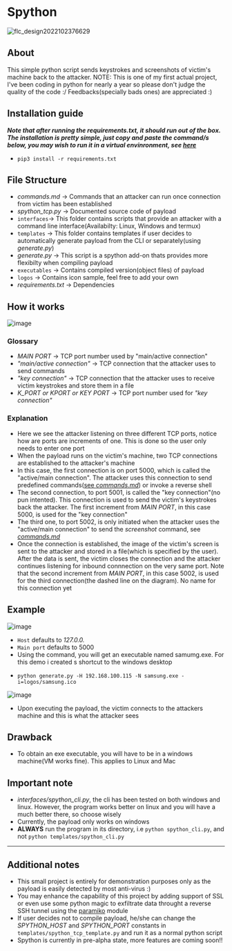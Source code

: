 # Spython

![flc_design2022102376629](https://user-images.githubusercontent.com/91953982/197397830-3cdd5836-bb62-43c7-bfbf-74977a856a74.png)

## About

This simple python script sends keystrokes and screenshots of victim's machine back to the attacker.
NOTE: This is one of my first actual project, I've been coding in python for nearly a year so please don't judge the quality of the code :/
Feedbacks(specially bads ones) are appreciated :)

## Installation guide

***Note that after running the *requirements.txt*, it should run out of the box. The installation is pretty simple, just copy and paste the command/s below, you may wish to run it in a virtual envinronment, see [here](https://docs.python.org/3/library/venv.html)***
    
-    `pip3 install -r requirements.txt`

## File Structure

- _commands.md_ -> Commands that an attacker can run once connection from victim has been established
- _spython_tcp.py_ -> Documented source code of payload
- `interfaces`-> This folder contains scripts that provide an attacker with a command line interface(Availabilty: Linux, Windows and termux)
- `templates` -> This folder contains templates if user decides to automatically generate payload from the CLI or separately(using *generate.py*)
- _generate.py_ -> This script is a spython add-on thats provides more flexibilty when compiling payload
- `executables` -> Contains compiled version(object files) of payload
- `logos` -> Contains icon sample, feel free to add your own
- _requirements.txt_ -> Dependencies
## How it works

![image](https://user-images.githubusercontent.com/91953982/197544894-84fdfb20-2e73-4f5b-b4ca-a24dd663afdf.png)

### Glossary

- _MAIN PORT_ -> TCP port number used by "main/active connection"
- _"main/active connection"_ -> TCP connection that the attacker uses to send commands
- _"key connection"_ -> TCP connection that the attacker uses to receive victim keystrokes and store them in a file
- _K_PORT or KPORT or KEY PORT_ -> TCP port number used for _"key connection"_

### Explanation

- Here we see the attacker listening on three different TCP ports, notice how are ports are increments of one. This is done so the user only needs to enter one port
- When the payload runs on the victim's machine, two TCP connections are established to the attacker's machine
- In this case, the first connection is on port 5000, which is called the "active/main connection". The attacker uses this connection to send predefined commands([see _commands.md_](https://github.com/Theguydev/Spython/blob/main/commands.md)) or invoke a reverse shell
- The second connection, to port 5001, is called the "key connection"(no pun intented). This connection is used to send the victim's keystrokes back the attacker. The first increment from _MAIN PORT_, in this case 5000, is used for the "key connection"
- The third one, to port 5002, is only initiated when the attacker uses the "active/main connection" to send the _screenshot_ command, see [_commands.md_](https://github.com/Theguydev/Spython/blob/main/commands.md)
- Once the connection is established, the image of the victim's screen is sent to the attacker and stored in a file(which is specified by the user). After the data is sent, the victim closes the connection and the attacker continues listening for inbound connnection on the very same port. Note that the second increment from _MAIN PORT_, in this case 5002, is used for the third connection(the dashed line on the diagram). No name for this connection yet
## Example ##
![image](https://user-images.githubusercontent.com/91953982/198356174-05291422-f6f9-482f-8632-213ef01af8ce.png)
- `Host` defaults to *127.0.0.*
- `Main port` defaults to 5000
- Using the command, you will get an executable named samumg.exe. For this demo i created s shortcut to the windows desktop
-     python generate.py -H 192.168.100.115 -N samsung.exe -i=logos/samsung.ico
![image](https://user-images.githubusercontent.com/91953982/198357623-35133f42-1c8b-4ce2-a6af-55f9f787cae6.png)
- Upon executing the payload, the victim connects to the attackers machine and this is what the attacker sees


## Drawback ##
- To obtain an exe executable, you will have to be in a windows machine(VM works fine). This applies to Linux and Mac

## Important note
- *interfaces/spython_cli.py*, the cli has been tested on both windows and linux. However, the program works better on linux and you will have a much better there, so choose wisely
- Currently, the payload only works on windows
- **ALWAYS** run the program in its directory, i.e `python spython_cli.py`, and not `python templates/spython_cli.py`
---
## Additional notes

- This small project is entirely for demonstration purposes only as the payload is easily detected by most anti-virus :)
- You may enhance the capability of this project by adding support of SSL or even use some python magic to exfiltrate data throught a reverse SSH tunnel using the [paramiko](https://www.paramiko.org/) module
- If user decides not to compile payload, he/she can change the *SPYTHON_HOST* and *SPYTHON_PORT* constants in  `templates/spython_tcp_template.py` and run it as a normal python script
- Spython is currently in pre-alpha state, more features are coming soon!!
